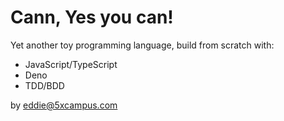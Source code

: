 # Cann, Yes you can!

Yet another toy programming language, build from scratch with:

- JavaScript/TypeScript
- Deno
- TDD/BDD

by eddie@5xcampus.com
